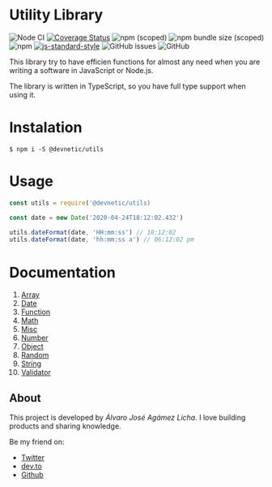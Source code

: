 # Utility Library

![Node CI](https://github.com/devnetic/utils/workflows/Node%20CI/badge.svg)
[![Coverage Status](https://coveralls.io/repos/github/devnetic/utils/badge.svg?branch=master)](https://coveralls.io/github/devnetic/utils?branch=master)
![npm (scoped)](https://img.shields.io/npm/v/@devnetic/utils)
![npm bundle size (scoped)](https://img.shields.io/bundlephobia/minzip/@devnetic/utils?color=red)
![npm](https://img.shields.io/npm/dt/@devnetic/utils)
[![js-standard-style](https://img.shields.io/badge/code%20style-standard-brightgreen.svg?style=flat-square)](https://github.com/feross/standard)
![GitHub issues](https://img.shields.io/github/issues-raw/devnetic/utils)
![GitHub](https://img.shields.io/github/license/devnetic/utils)

This library try to have efficien functions for almost any need when you are writing a software in JavaScript or Node.js.

The library is written in TypeScript, so you have full type support when using it.

# Instalation

```shell
$ npm i -S @devnetic/utils
```

# Usage

```ts
const utils = require('@devnetic/utils)

const date = new Date('2020-04-24T18:12:02.432')

utils.dateFormat(date, 'HH:mm:ss') // 18:12:02
utils.dateFormat(date, 'hh:mm:ss a') // 06:12:02 pm
```

# Documentation

1. [Array](https://github.com/devnetic/utils/docs/array.md)
2. [Date](https://github.com/devnetic/utils/docs/date.md)
3. [Function](https://github.com/devnetic/utils/docs/function.md)
4. [Math](https://github.com/devnetic/utils/docs/math.md)
5. [Misc](https://github.com/devnetic/utils/docs/misc.md)
6. [Number](https://github.com/devnetic/utils/docs/number.md)
7. [Object](https://github.com/devnetic/utils/docs/object.md)
8. [Random](https://github.com/devnetic/utils/docs/random.md)
9. [String](https://github.com/devnetic/utils/docs/string.md)
10. [Validator](https://github.com/devnetic/utils/docs/validator.md)

## About

This project is developed by _Álvaro José Agámez Licha_. I love building products and sharing knowledge.

Be my friend on:

- [Twitter](https://twitter.com/aagamezl)
- [dev.to](https://dev.to/aagamezl)
- [Github](https://github.com/aagamezl)
